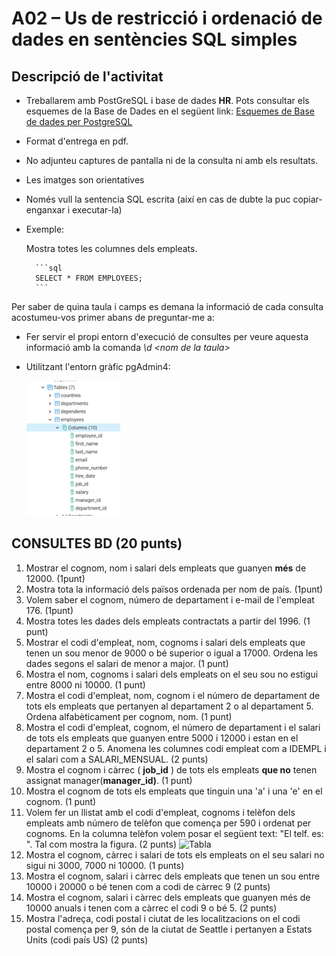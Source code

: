 # A02 – Us de restricció i ordenació de dades en sentències SQL simples

## Descripció de l'activitat

- Treballarem amb PostGreSQL i base de dades **HR**. Pots consultar els esquemes de la Base de Dades en el següent link: [Esquemes de Base de dades per PostgreSQL](https://github.com/sapa-basededades/M02-M10-Bases-de-Dades/tree/main/1%20-%20Llenguatge%20SQL%20DML%20i%20DDL/DATABASES/POSTGRESQL)

- Format d'entrega en pdf.
- No adjunteu captures de pantalla ni de la consulta ni amb els resultats.
- Les imatges son orientatives
- Només vull la sentencia SQL escrita (així en cas de dubte la puc copiar-enganxar i executar-la)
- Exemple:

    Mostra totes les columnes dels empleats.

        ```sql
        SELECT * FROM EMPLOYEES; 
        ```

Per saber de quina taula i camps es demana la informació de cada consulta acostumeu-vos primer abans de preguntar-me a:

- Fer servir el propi entorn d'execució de consultes per veure aquesta informació amb la comanda *\d \<nom de la taula\>*
- Utilitzant l'entorn gràfic pgAdmin4:
  
  ![Tabla](assets/pgadmin.png?raw=true)

## CONSULTES BD (20 punts)

1. Mostrar el cognom, nom i salari dels empleats que guanyen **més** de 12000. (1punt)
2. Mostra tota la informació dels països ordenada per nom de país. (1punt)
3. Volem saber el cognom, número de departament i e-mail de l'empleat 176. (1punt)
4. Mostra totes les dades dels empleats contractats a partir del 1996. (1 punt)
5. Mostrar el codi d'empleat, nom, cognoms i salari dels empleats que tenen un sou menor de 9000 o bé superior o igual a 17000. Ordena les dades segons el salari de menor a major. (1 punt)
6. Mostra el nom, cognoms i salari dels empleats on el seu sou no estigui entre 8000 ni 10000. (1 punt)
7. Mostra el codi d'empleat, nom, cognom i el número de departament de tots els empleats que pertanyen al departament 2 o al departament 5. Ordena alfabèticament per cognom, nom. (1 punt)
8. Mostra el codi d'empleat, cognom, el número de departament i el salari de tots els empleats que guanyen entre 5000 i 12000 i estan en el departament 2 o 5. Anomena les columnes codi empleat com a IDEMPL i el salari com a SALARI\_MENSUAL. (2 punts)
9. Mostra el cognom i càrrec ( **job\_id** ) de tots els empleats **que no** tenen assignat manager(**manager\_id)**. (1 punt)
10. Mostra el cognom de tots els empleats que tinguin una 'a' i una 'e' en el cognom. (1 punt)
11. Volem fer un llistat amb el codi d'empleat, cognoms i telèfon dels empleats amb número de telèfon que comença per 590 i ordenat per cognoms. En la columna telèfon volem posar el següent text: "El telf. es: ". Tal com mostra la figura. (2 punts)
    ![Tabla](https://github.com/sapa-basededades/M02-M10-Bases-de-Dades/blob/main/master/activitats/m02_A02_im1.png?raw=true)
12. Mostra el cognom, càrrec i salari de tots els empleats on el seu salari no sigui ni 3000, 7000 ni 10000. (1 punts)
13. Mostra el cognom, salari i càrrec dels empleats que tenen un sou entre 10000 i 20000 o bé tenen com a codi de càrrec 9 (2 punts)
14. Mostra el cognom, salari i càrrec dels empleats que guanyen més de 10000 anuals i tenen com a càrrec el codi 9 o bé 5. (2 punts)
15. Mostra l'adreça, codi postal i ciutat de les localitzacions on el codi postal comença per 9, són de la ciutat de Seattle i pertanyen a Estats Units (codi país US) (2 punts)
